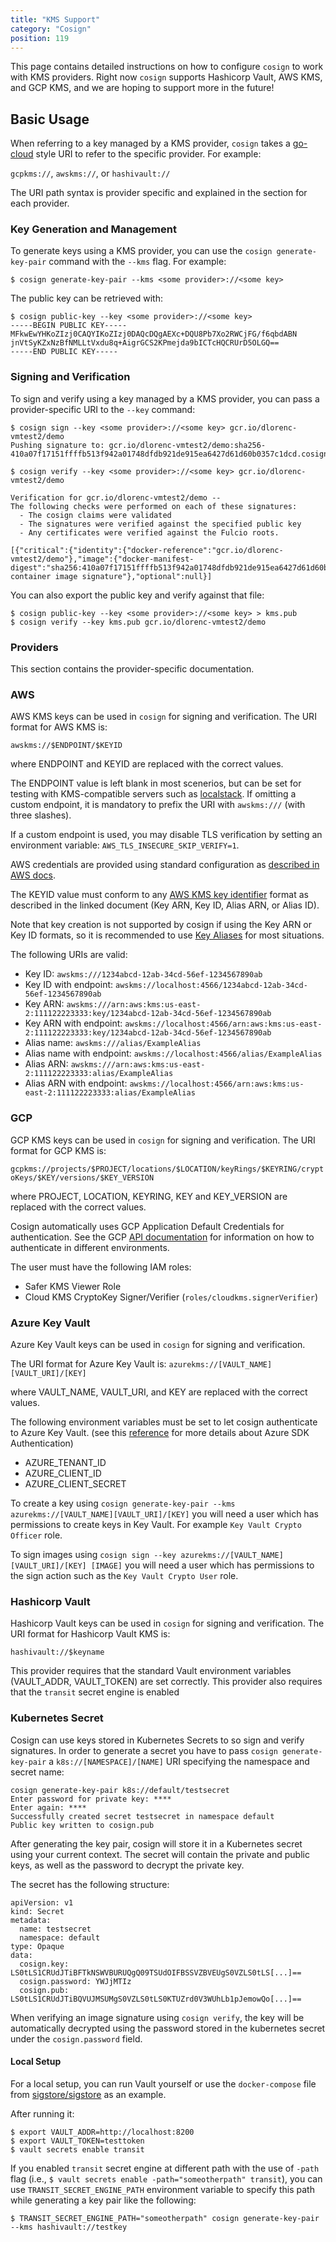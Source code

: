 ```yaml
---
title: "KMS Support"
category: "Cosign"
position: 119
---
```


This page contains detailed instructions on how to configure `cosign` to work with KMS providers.
Right now `cosign` supports Hashicorp Vault, AWS KMS, and GCP KMS, and we are hoping to support more in the future!

## Basic Usage

When referring to a key managed by a KMS provider, `cosign` takes a [go-cloud](https://gocloud.dev) style URI to refer to the specific provider.
For example:

`gcpkms://`, `awskms://`, or `hashivault://`

The URI path syntax is provider specific and explained in the section for each provider.

### Key Generation and Management

To generate keys using a KMS provider, you can use the `cosign generate-key-pair` command with the `--kms` flag.
For example:

```shell
$ cosign generate-key-pair --kms <some provider>://<some key>
```

The public key can be retrieved with:

```shell
$ cosign public-key --key <some provider>://<some key>
-----BEGIN PUBLIC KEY-----
MFkwEwYHKoZIzj0CAQYIKoZIzj0DAQcDQgAEXc+DQU8Pb7Xo2RWCjFG/f6qbdABN
jnVtSyKZxNzBfNMLLtVxdu8q+AigrGCS2KPmejda9bICTcHQCRUrD5OLGQ==
-----END PUBLIC KEY-----
```

### Signing and Verification

To sign and verify using a key managed by a KMS provider, you can pass a provider-specific URI to the `--key` command:

```shell
$ cosign sign --key <some provider>://<some key> gcr.io/dlorenc-vmtest2/demo
Pushing signature to: gcr.io/dlorenc-vmtest2/demo:sha256-410a07f17151ffffb513f942a01748dfdb921de915ea6427d61d60b0357c1dcd.cosign

$ cosign verify --key <some provider>://<some key> gcr.io/dlorenc-vmtest2/demo

Verification for gcr.io/dlorenc-vmtest2/demo --
The following checks were performed on each of these signatures:
  - The cosign claims were validated
  - The signatures were verified against the specified public key
  - Any certificates were verified against the Fulcio roots.

[{"critical":{"identity":{"docker-reference":"gcr.io/dlorenc-vmtest2/demo"},"image":{"docker-manifest-digest":"sha256:410a07f17151ffffb513f942a01748dfdb921de915ea6427d61d60b0357c1dcd"},"type":"cosign container image signature"},"optional":null}]
```

You can also export the public key and verify against that file:

```shell
$ cosign public-key --key <some provider>://<some key> > kms.pub
$ cosign verify --key kms.pub gcr.io/dlorenc-vmtest2/demo
```

### Providers

This section contains the provider-specific documentation.


### AWS

AWS KMS keys can be used in `cosign` for signing and verification.
The URI format for AWS KMS is:

`awskms://$ENDPOINT/$KEYID`

where ENDPOINT and KEYID are replaced with the correct values.

The ENDPOINT value is left blank in most scenerios, but can be set for testing with KMS-compatible servers such as [localstack](https://localstack.cloud/).
If omitting a custom endpoint, it is mandatory to prefix the URI with `awskms:///` (with three slashes).

If a custom endpoint is used, you may disable TLS verification by setting an environment variable: `AWS_TLS_INSECURE_SKIP_VERIFY=1`.

AWS credentials are provided using standard configuration as [described in AWS docs](https://docs.aws.amazon.com/sdk-for-go/v1/developer-guide/configuring-sdk.html#specifying-credentials).

The KEYID value must conform to any [AWS KMS key identifier](https://docs.aws.amazon.com/kms/latest/developerguide/concepts.html#key-id)
format as described in the linked document (Key ARN, Key ID, Alias ARN, or Alias ID).

Note that key creation is not supported by cosign if using the Key ARN or Key ID formats, so it is recommended to use [Key Aliases](https://docs.aws.amazon.com/kms/latest/developerguide/kms-alias.html)
for most situations.

The following URIs are valid:

- Key ID: `awskms:///1234abcd-12ab-34cd-56ef-1234567890ab`
- Key ID with endpoint: `awskms://localhost:4566/1234abcd-12ab-34cd-56ef-1234567890ab`
- Key ARN: `awskms:///arn:aws:kms:us-east-2:111122223333:key/1234abcd-12ab-34cd-56ef-1234567890ab`
- Key ARN with endpoint: `awskms://localhost:4566/arn:aws:kms:us-east-2:111122223333:key/1234abcd-12ab-34cd-56ef-1234567890ab`
- Alias name: `awskms:///alias/ExampleAlias`
- Alias name with endpoint: `awskms://localhost:4566/alias/ExampleAlias`
- Alias ARN: `awskms:///arn:aws:kms:us-east-2:111122223333:alias/ExampleAlias`
- Alias ARN with endpoint: `awskms://localhost:4566/arn:aws:kms:us-east-2:111122223333:alias/ExampleAlias`

### GCP

GCP KMS keys can be used in `cosign` for signing and verification.
The URI format for GCP KMS is:

`gcpkms://projects/$PROJECT/locations/$LOCATION/keyRings/$KEYRING/cryptoKeys/$KEY/versions/$KEY_VERSION`

where PROJECT, LOCATION, KEYRING, KEY and KEY_VERSION are replaced with the correct values.

Cosign automatically uses GCP Application Default Credentials for authentication.
See the GCP [API documentation](https://cloud.google.com/docs/authentication/production) for information on how to authenticate in different environments.

The user must have the following IAM roles:
* Safer KMS Viewer Role
* Cloud KMS CryptoKey Signer/Verifier (`roles/cloudkms.signerVerifier`)

### Azure Key Vault

Azure Key Vault keys can be used in `cosign` for signing and verification.

The URI format for Azure Key Vault is:
`azurekms://[VAULT_NAME][VAULT_URI]/[KEY]`

where VAULT_NAME, VAULT_URI, and KEY are replaced with the correct values.

The following environment variables must be set to let cosign authenticate to Azure Key Vault. (see this [reference](https://devblogs.microsoft.com/azure-sdk/authentication-and-the-azure-sdk/#environment-variables) for more details about Azure SDK Authentication)
- AZURE_TENANT_ID
- AZURE_CLIENT_ID
- AZURE_CLIENT_SECRET

To create a key using `cosign generate-key-pair --kms azurekms://[VAULT_NAME][VAULT_URI]/[KEY]` you will need a user which has permissions to create keys in Key Vault. For example `Key Vault Crypto Officer` role.

To sign images using `cosign sign --key azurekms://[VAULT_NAME][VAULT_URI]/[KEY] [IMAGE]` you will need a user which has permissions to the sign action such as the `Key Vault Crypto User` role.

### Hashicorp Vault

Hashicorp Vault keys can be used in `cosign` for signing and verification.
The URI format for Hashicorp Vault KMS is:

`hashivault://$keyname`

This provider requires that the standard Vault environment variables (VAULT_ADDR, VAULT_TOKEN) are set correctly.
This provider also requires that the `transit` secret engine is enabled

### Kubernetes Secret

Cosign can use keys stored in Kubernetes Secrets to so sign and verify signatures. In
order to generate a secret you have to pass `cosign generate-key-pair` a
`k8s://[NAMESPACE]/[NAME]` URI specifying the namespace and secret name:

```
cosign generate-key-pair k8s://default/testsecret
Enter password for private key: ****
Enter again: ****
Successfully created secret testsecret in namespace default
Public key written to cosign.pub
```

After generating the key pair, cosign will store it in a Kubernetes secret using
your current context. The secret will contain the private and public keys, as
well as the password to decrypt the private key.

The secret has the following structure:

```
apiVersion: v1
kind: Secret
metadata:
  name: testsecret
  namespace: default
type: Opaque
data:
  cosign.key: LS0tLS1CRUdJTiBFTkNSWVBURUQgQ09TSUdOIFBSSVZBVEUgS0VZLS0tLS[...]==
  cosign.password: YWJjMTIz
  cosign.pub: LS0tLS1CRUdJTiBQVUJMSUMgS0VZLS0tLS0KTUZrd0V3WUhLb1pJemowQo[...]==
```

When verifying an image signature using `cosign verify`, the key will be automatically
decrypted using the password stored in the kubernetes secret under the `cosign.password`
field.

#### Local Setup

For a local setup, you can run Vault yourself or use the `docker-compose` file from [sigstore/sigstore](https://github.com/sigstore/sigstore/blob/main/test/e2e/docker-compose.yml) as an example.

After running it:

```shell
$ export VAULT_ADDR=http://localhost:8200
$ export VAULT_TOKEN=testtoken
$ vault secrets enable transit
```

If you enabled `transit` secret engine at different path with the use of `-path` flag (i.e., `$ vault secrets enable -path="someotherpath" transit`), you can use `TRANSIT_SECRET_ENGINE_PATH` environment variable to specify this path while generating a key pair like the following:

```shell
$ TRANSIT_SECRET_ENGINE_PATH="someotherpath" cosign generate-key-pair --kms hashivault://testkey
```
